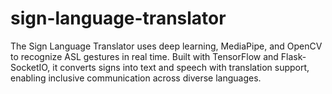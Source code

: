 # sign-language-translator
The Sign Language Translator uses deep learning, MediaPipe, and OpenCV to recognize ASL gestures in real time. Built with TensorFlow and Flask-SocketIO, it converts signs into text and speech with translation support, enabling inclusive communication across diverse languages.
